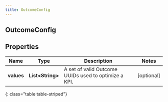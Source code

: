 ```yaml
---
title: OutcomeConfig
---
```

## OutcomeConfig


## Properties

| Name | Type | Description | Notes |
| ------------ | ------------- | ------------- | ------------- |
| **values** | <!----><!---->**List&lt;String&gt;**<!----> | A set of valid Outcome UUIDs used to optimize a KPI. |  [optional] |
{: class="table table-striped"}



